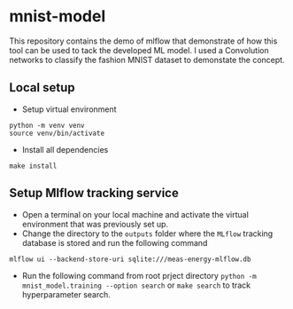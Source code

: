 # mnist-model
This repository contains the demo of mlflow that demonstrate of how this tool can be used to tack the developed ML model. I used a Convolution networks to classify the fashion MNIST dataset to demonstate the concept.


## Local setup 
- Setup virtual environment   
```commandline
python -m venv venv 
source venv/bin/activate 
```
- Install all dependencies 
```commandline
make install
```

## Setup Mlflow tracking service
- Open a terminal on your local machine and activate the virtual environment that was previously set up.
- Change the directory to the `outputs` folder where the `MLflow` tracking database is stored and run the following command
```commandline
mlflow ui --backend-store-uri sqlite:///meas-energy-mlflow.db
```
- Run  the following command from root prject directory `python -m mnist_model.training --option search` or `make search` to track hyperparameter search.





